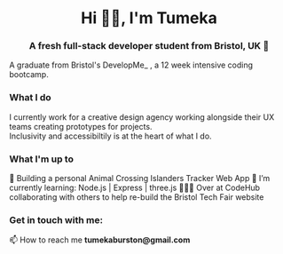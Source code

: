 <h1 align="center">Hi 👋🏻, I'm Tumeka </h1>
<h3 align="center">A fresh full-stack developer student from Bristol, UK 💫</h3>
<p>A graduate from Bristol's DevelopMe_ , a 12 week intensive coding bootcamp. </p>

### What I do
I currently work for a creative design agency working alongside their UX teams creating prototypes for projects. 
<br>Inclusivity and accessibiltily is at the heart of what I do. 

### What I'm up to
👾 Building a personal Animal Crossing Islanders Tracker Web App
🌱 I’m currently learning: Node.js | Express | three.js
👩🏻‍💻 Over at CodeHub collaborating with others to help re-build the Bristol Tech Fair website

<h3 align="left">Get in touch with me:</h3>
<p>📫 How to reach me <strong>tumekaburston@gmail.com</strong></p>


